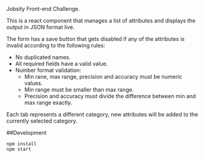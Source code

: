 Jobsity Front-end Challenge.

This is a react component that manages a list of attributes and displays the output in JSON format live.

The form has a save button that gets disabled if any of the attributes is invalid according to the following rules:

- No duplicated names.
- All required fields have a valid value.
- Number format validation:
    - Min rane, max range, precision and accuracy must be numeric values.
    - Min range must be smaller than max range.
    - Precision and accuracy must divide the difference between min and max range exactly.
    
Each tab represents a different category, new attributes will be added to the currently selected category.

##Development
```
npm install
npm start
```

